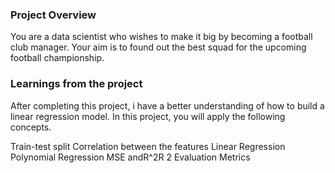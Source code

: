 ### Project Overview

 You are a data scientist who wishes to make it big by becoming a football club manager. Your aim is to found out the best squad for the upcoming football championship.


### Learnings from the project

 After completing this project, i  have a better understanding of how to build a linear regression model. In this project, you will apply the following concepts.

Train-test split
Correlation between the features
Linear Regression
Polynomial Regression
MSE andR^2R 
2
 Evaluation Metrics


